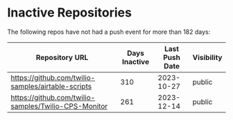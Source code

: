 # Inactive Repositories

The following repos have not had a push event for more than 182 days:

| Repository URL | Days Inactive | Last Push Date | Visibility |
| --- | --- | --- | --- |
| https://github.com/twilio-samples/airtable-scripts | 310 | 2023-10-27 | public |
| https://github.com/twilio-samples/Twilio-CPS-Monitor | 261 | 2023-12-14 | public |
